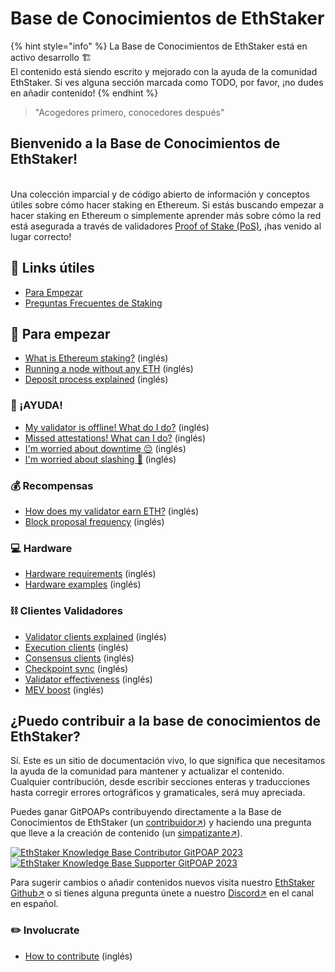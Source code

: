 # Base de Conocimientos de EthStaker

{% hint style="info" %}
La Base de Conocimientos de EthStaker está en activo desarrollo 🏗️ \
El contenido está siendo escrito y mejorado con la ayuda de la comunidad EthStaker. Si ves alguna sección marcada como TODO, por favor, ¡no dudes en añadir contenido!
{% endhint %}

> "Acogedores primero, conocedores después"

## Bienvenido a la Base de Conocimientos de EthStaker!

\
Una colección imparcial y de código abierto de información y conceptos útiles sobre cómo hacer staking en Ethereum. Si estás buscando empezar a hacer staking en Ethereum o simplemente aprender más sobre cómo la red está asegurada a través de validadores [Proof of Stake (PoS)](staking-glossary.md#proof-of-stake-pos), ¡has venido al lugar correcto!

## 🔗 Links útiles

* [Para Empezar](./#para-empezar)
* [Preguntas Frecuentes de Staking](faq.md)

## 🚀 Para empezar

* [What is Ethereum staking?](para-empezar/what-is-ethereum-staking.md) (inglés)
* [Running a node without any ETH](para-empezar/ethereum-node.md) (inglés)
* [Deposit process explained](para-empezar/deposit-process.md) (inglés)

### **🚨 ¡AYUDA!**

* [My validator is offline! What do I do?](help/validator-offline.md) (inglés)
* [Missed attestations! What can I do?](help/missed-attestations.md) (inglés)
* [I'm worried about downtime 😔](help/downtime-explained.md) (inglés)
* [I'm worried about slashing 🔪](help/slashing-explained.md) (inglés)

### 💰 Recompensas

* [How does my validator earn ETH?](rewards/chain-rewards.md) (inglés)
* [Block proposal frequency](rewards/proposal-frequency.md) (inglés)

### 💻 Hardware

* [Hardware requirements](hardware/hardware-requirements.md) (inglés)
* [Hardware examples](hardware/hardware-examples/) (inglés)

### ⛓️ Clientes Validadores&#x20;

* [Validator clients explained](validator-clients/validator-clients-explained.md) (inglés)
* [Execution clients](validator-clients/execution-clients.md) (inglés)
* [Consensus clients](validator-clients/consensus-clients.md) (inglés)
* [Checkpoint sync](validator-clients/checkpoint-sync.md) (inglés)
* [Validator effectiveness](validator-clients/validator-effectiveness.md) (inglés)
* [MEV boost](validator-clients/mev-boost.md) (inglés)

## ¿Puedo contribuir a la base de conocimientos de EthStaker?

Sí. Este es un sitio de documentación vivo, lo que significa que necesitamos la ayuda de la comunidad para mantener y actualizar el contenido. Cualquier contribución, desde escribir secciones enteras y traducciones hasta corregir errores ortográficos y gramaticales, será muy apreciada.&#x20;

Puedes ganar GitPOAPs contribuyendo directamente a la Base de Conocimientos de EthStaker (un [contribuidor↗](https://www.gitpoap.io/gp/881))  y haciendo una pregunta que lleve a la creación de contenido (un [simpatizante](https://www.gitpoap.io/gp/923)[↗](https://www.gitpoap.io/gp/881)).&#x20;

[![EthStaker Knowledge Base Contributor GitPOAP 2023](https://www.gitpoap.io/\_next/image?url=https%3A%2F%2Fassets.poap.xyz%2Fgitpoap3a-2023-ethstaker-knowledge-base-contributor-2022-logo-1671596764627.png\&w=384\&q=75)](https://www.gitpoap.io/gp/881)[![EthStaker Knowledge Base Supporter GitPOAP 2023](https://www.gitpoap.io/\_next/image?url=https%3A%2F%2Fassets.poap.xyz%2F2023-ethstaker-knowledge-base-supporter-2022-logo-1672411990803.png\&w=384\&q=75)](https://www.gitpoap.io/gp/923)

Para sugerir cambios o añadir contenidos nuevos visita nuestro [EthStaker Github↗](https://github.com/eth-educators/ethstaker-knowledgebase)  o si tienes alguna pregunta únete a nuestro  [Discord↗](https://www.google.com/url?sa=t\&rct=j\&q=\&esrc=s\&source=web\&cd=\&cad=rja\&uact=8\&ved=2ahUKEwjpm6nC5K78AhUBi1wKHaxHCF8QFnoECAsQAQ\&url=https%3A%2F%2Fdiscord.com%2Finvite%2FucsTcA2wTq\&usg=AOvVaw0U61EK\_8NaT71SEZlw3aJS) en el canal en español.

### ✏️ Involucrate

* [How to contribute](involucrese/how-to-contribute.md) (inglés)
